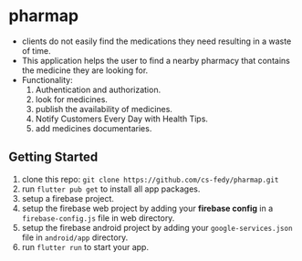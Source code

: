 # pharmap

- clients do not easily find the medications they need resulting in a waste of time.
- This application helps the user to find a nearby pharmacy that contains the medicine they are looking for.
- Functionality:
    1. Authentication and authorization.
    2. look for medicines.
    3. publish the availability of medicines.
    4. Notify Customers Every Day with Health Tips.
    5. add medicines documentaries.

## Getting Started

1. clone this repo: `git clone https://github.com/cs-fedy/pharmap.git`
2. run `flutter pub get` to install all app packages.
3. setup a firebase project.
4. setup the firebase web project by adding your **firebase config** in a `firebase-config.js` file in web directory.
4. setup the firebase android project by adding your `google-services.json` file in `android/app` directory.
5. run `flutter run` to start your app.